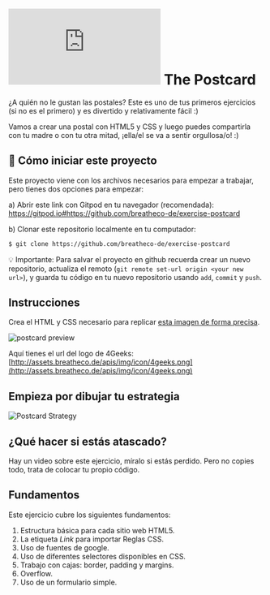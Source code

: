 # ![alt text](https://assets.breatheco.de/apis/img/images.php?blob&random&cat=icon&tags=breathecode,32)  The Postcard

¿A quién no le gustan las postales? Este es uno de tus primeros ejercicios (si no es el primero) y es divertido y relativamente fácil :)

Vamos a crear una postal con HTML5 y CSS y luego puedes compartirla con tu madre o con tu otra mitad, ¡ella/el se va a sentir orgullosa/o! :)

## 🌱  Cómo iniciar este proyecto

Este proyecto viene con los archivos necesarios para empezar a trabajar, pero tienes dos opciones para empezar:

a) Abrir este link con Gitpod en tu navegador (recomendada): https://gitpod.io#https://github.com/breatheco-de/exercise-postcard

b) Clonar este repositorio localmente en tu computador:
```sh
$ git clone https://github.com/breatheco-de/exercise-postcard
```

💡 Importante: Para salvar el proyecto en github recuerda crear un nuevo repositorio, actualiza el remoto (`git remote set-url origin <your new url>`), y guarda tu código en tu nuevo repositorio usando `add`, `commit` y `push`.

## Instrucciones

Crea el HTML y CSS necesario para replicar [esta imagen de forma precisa](https://raw.githubusercontent.com/breatheco-de/exercise-postcard/main/.learn/assets/preview.png).

![postcard preview](https://github.com/breatheco-de/exercise-postcard/blob/main/.learn/assets/preview.png?raw=true)

Aquí tienes el url del logo de 4Geeks: [http://assets.breatheco.de/apis/img/icon/4geeks.png](http://assets.breatheco.de/apis/img/icon/4geeks.png)

## Empieza por dibujar tu estrategia

![Postcard Strategy](https://github.com/breatheco-de/exercise-postcard/blob/main/.learn/assets/strategy.gif?raw=true)

## ¿Qué hacer si estás atascado?

Hay un video sobre este ejercicio, míralo si estás perdido. Pero no copies todo, trata de colocar tu propio código.

## Fundamentos
Este ejercicio cubre los siguientes fundamentos:
1. Estructura básica para cada sitio web HTML5.
2. La etiqueta *Link* para importar Reglas CSS.
3. Uso de fuentes de google.
3. Uso de diferentes selectores disponibles en CSS.
4. Trabajo con cajas: border, padding y margins.
5. Overflow.
6. Uso de un formulario simple.
